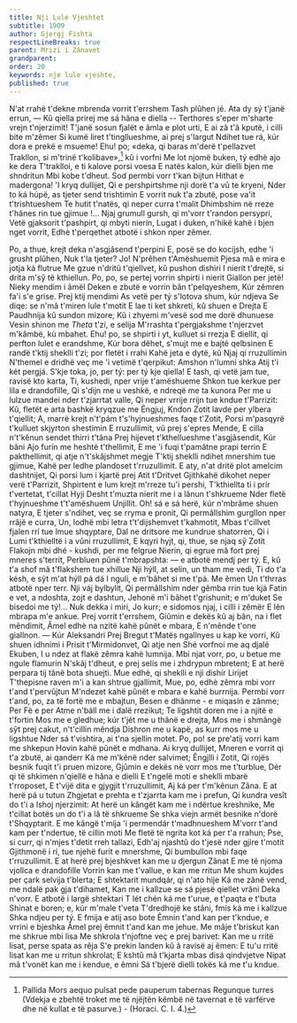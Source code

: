 ```yaml
---
title: Nji Lule Vjeshtet
subtitle: 1909
author: Gjergj Fishta
respectLineBreaks: true
parent: Mrizi i Zânavet
grandparent:
order: 20
keywords: nje lule vjeshte,
published: true
---
```


N'at rrahë t'dekne mbrenda vorrit t'errshem
Tash plûhen jé. Ata dy sý t'janë errun,
— Kû qiella prirej me sá hâna e diella  --
Terthores s'eper m'sharte vrejn t'njerzimit!
T'janë sosun fjalët e âmla e plot urti,
E ai zâ t'â kputë, i cilli bite m'zêmer
Si kumë liret t'tingllueshme, ai prej s'largut
Ndihet tue rá, kúr dora e prekë e msueme!
Ehu! po; «deka, qi baras m'derë t'pellazvet
Trakllon, si m'trinë t'kolibave»,[^1] kû i vorfni
Me lot njomë buken, tý edhè ajo ke dera
T'traklloi, e ti kalove porsi voesa
E natës kalon, kúr dielli bjen me shndritun
Mbi kobe t'dheut. Sod permbi vorr t'kan bijtun
Hithat e madergona! 'I kryq dullijet,
Qi e pershpirtshme nji dorë t'a vû te kryeni,
Nder to ká húpë, as tjeter send trishtimin
E vorrit nuk t'a zbutë, pose va'it t'trishtueshem
Te hutit t'natës, qi neper curra t'malit
Dhimbshim në rreze t'hânes rin tue gjimue !...
Njaj grumull gursh, qi m'vorr t'randon persypri,
Vetë gjaksorit t'pashpirt, qi mbyti nierin,
Lugat i duken, n'hikë kahë i bjen nget vorrit,
Edhè t'perqethet atbotë i shkon nper zêmer.

Po, a thue, krejt deka n'asgjâsend t'perpini
E, posë se do kocijsh, edhe 'i grusht plûhen,
Nuk t'la tjeter? Jo! N'prêhen t'Amëshuemit
Pjesa mâ e mira e jotja ká flutrue
Me gzue n'dritü t'qiellvet, kû pushon dishiri
I nierit t'drejtë, si drita m'sŷ të kthiellun.
Po, po, se pertej vorrin shpirti i nierit
Giallon per jetë! Nieky mendim i âmël
Deken e zbutë e vorrin bân t'pelqyeshem,
Kúr zêmren fa'i s'e grise. Prej ktij mendimi
As vetë per tý s'lotova shum, kúr ndjeva
Se diqe: se n'mâ t'miren lule t'motit
E lae ti ket shkretí, kû shuen e Drejta
E Paudhnija kû sundon mizore;
Kû i zhyemi m'vesë sod me dorë dhunuese
Vesin shinon me _Theta_ t'zí, e selija
M'rrashta t'pergjakshme t'njerzvet m'kâmbë, kù mbahet.
Ehu! po, se shpirti i yt, kulluet si rrezja
E diellit, qi perfton lulet e erandshme,
Kúr bora dêhet, s'mujt me e bajtë qelbsinen
E randë t'ktij sheklli t'zi; por fletët i rrahi
Kahë jeta e dytë, kû Njaj qi rruzullimin
N'themel e dridhë veç me 'i vetimë t'qerpikut:
Amshon n'lumní shka Atij t'i két pergjá.
S'kje toka, jo, per tý: per tý kje qiella!
E tash, qi vetë jam tue, ravisë kto karta,
Ti, kushedi, nper vrije t'amëshueme
Shkon tue kerkue per lila e drandofille,
Qi s'dijn me u veshkë, e ndreqë me ta kunora
Per me u lulzue mandei nder t'zjarrtat valle,
Qi neper vrrije rrijn tue kndue t'Parrizit:
Kû, fletët e arta bashkë kryqzue me Êngjuj,
Kndon Zotit lavde per ylbera t'qiellit;
A, marrë krejt n't'pám t's'hyjnueshmes faqe t'Zotit,
Porsi m'pasqyrë t'kulluet skjyrton shestimin
E rruzullimit, vû prej s'epres Mende,
E cilla n't'kênun sendet thirri t'tâna
Prej hijevet t'kthellueshme t'asgjâsendit,
Kúr bâni Ajo furín me heshtë t'thellimit,
E me 'i fuqi t'pamâtne prapi terrin
E pakthellimit, qi atje n't'skâjshmet megje
T'ktij sheklli ndihet mnershim tue gjimue,
Kahë per ledhe plandoset t'rruzullimit.
E aty, n'at dritë plot amelcim dashtnijet,
Qi porsi lum i kjartë prej Atit t'Dritvet
Gjithkahë dikohet neper verë t'Parrizit,
Shpirtent e lum krejt m'rreze tu'i pershi,
T'kthiellta ti i prír t'vertetat, t'cillat Hyji
Desht t'muzta nierit me i a lânun t'shkrueme
Nder fletë t'hyjnueshme t't'amëshuem Unjillit.
Oh! sá e sá herë, kúr n'mbrâme shuen natyra,
E tjeter s'ndihet, veç se rryma e pronit,
Qi permâllshim gurgllon nper rrâjë e curra,
Un, lodhë mbi letra t't'dijshemvet t'kahmotit,
Mbas t'cillvet fjalen rrí tue lmue shqyptare,
Dal ne dritsore me kundrue shatorren,
Qi i Lumi t'kthielltë i a vûni rruzullimit,
E kqyri hyjt, qi, thue, se njaq sŷ Zotit
Flakojn mbi dhé - kushdi, per me felgrue
Nierin, qi egrue mâ fort prej mneres s'territ,
Perbluen pûnë t'mbrapshta: — e atbotë mendj per tý.
E, kû t'a shof mâ t'flakshem tue xhillue
Nji hýll, at selín, un tham me vedi,
Ti do t'a késh, e sŷt m'at hýll pá dá
I nguli, e m'bâhet si me t'pá. Me êmen
Un t'thrras atbotë nper terr. Nji váj bylbylit,
Qi permâllshim nder gêmba rrin tue kjá
Fatin e vet, a ndoshta, zojt e dashtun,
Jehonë m'i bâhet t'grishunit; e m'duket
Se bisedoi me tý!... Nuk dekka i miri,
Jo kurr; e sidomos njaj, i cilli i zêmër
E lên mbrapa m'e ankue. Prej vorrit t'errshem,
Giûmin e dekës kû aj bân, na i flet mêndimit,
Âmel edhè na nzitë kahë pûnët e mbara,
E n'mênde t'one giallnon. — Kúr Aleksandri
Prej Bregut t'Matës ngallnyes u kap ke vorri,
Kû shuen idhnimi i Prisit t'Mirmidonvet,
Qi atje nen Shé vorfnoi me aq djalë Ekuben,
I u ndez at flakë zêmra kahë lumnija.
Mbi njat vorr, po, u betue me ngule flamurin
N'skâj t'dheut, e prej selís me i zhdrypun mbretent;
E at herë perpara tij tânë bota shuejti.
Mue edhè, qi sheklli e nji dishír Lirijet
T'thepisne raven m'i a kan shtrue gjallimit,
Mue, po, edhè zêmra mbi vorr t'and t'pervûjtun
M'ndezet kahë pûnët e mbara e kahë burrnija.
Permbi vorr t'and, po, za të fortë me e mbajtun,
Besen e dhânme - e miqasín e zânme;
Per Fè e per Atme n'báll me i dalë rrezikut;
Te ligshtit doren me i a njitë e t'fortin
Mos me e gledhue; kúr t'jét me u thânë e drejta,
Mos me i shmângë sŷt prej cakut, n't'cillin mêndja
Dishron me u kapë, as kurr mos me u ligshtue
Nder sá t'vishtira, ai t'na sjellin motet.
Po, po! se pre'atij vorri kam me shkepun
Hovin kahë pûnët e mdhana. Ai kryq dullijet,
Mneren e vorrit qi t'a zbutë, ai qanderr
Ká me m'kênë nder salvimet; Êngjlli i Zotit,
Qi rojës besnik fuqit t'i pruen mizore,
Gjûmin e dekës në vorr mos me t'turblue,
Dér qi të shkimen n'qiellë e hâna e dielli
E t'ngelë moti e sheklli mbarë t'rroposet,
E t'vijë dita e gjygjit t'rruzullimit,
Aj ká per t'm'kênun Zâna. E at herë pá u tutun
Zhgjetat e prehta e t'zjarrta kam me i prefun,
Qi kundra vesît do t'i a lshoj njerzimit:
At herë un kângët kam me i ndërtue kreshnike,
Me t'cillat botës un do t'i a lâ të shkrueme
Se shka viejn armët besnike n'dorë t'Shqyptarit.
E me kângë t'mija 'i permendár t'madhnueshem
M'vorr t'and kam per t'ndertue, të cillin moti
Me fletë të ngrita kot ká per t'a rrahun;
Pse, si curr, qi n'mjes t'detit rreh tallazi,
Edh'aj njashtû do t'jesë nder gjire t'motit
Gjithmonë i rí, tue njehë furit e mnershme,
Qi bumbullon mbi faqe t'rruzullimit.
E at herë prej bjeshkvet kan me u djergun Zânat
E me të njoma vjollca e drandofille
Vorrin kan me t'vallue, e kan me rritun
Me shum kujdes per çark selvija t'blerta;
E shtektarit mundqár, qi n'ato hije
Ká me zânë vend, me ndalë pak gja t'dihamet,
Kan me i kallzue se sá pjesë qiellet vrâni
Deka n'vorr. E atbotë i largë shtektari
T lét chén ká me t'urue, e t'paqta e t'buta
Shinat e boren; e, kúr m'male t'veta
T'dredhojë ke stâni, fmís ká me i kallzue
Shka ndjeu per tý. E fmija e atij aso bote
Êmnin t'and kan per t'kndue, e vrrini e bjeshka
Âmel prej êmnit t'and kan me jehue.
Me mâje t'briskut kan me shkrue mbi lisa
Me shkrola t'njoftne veç e prej barivet:
Kan me u rritë lisat, perse spata as rêja
S'e prekin landen kû â ravisë aj êmen:
E tu'u rritë lisat kan me u rritun shkrolat;
E kshtû mâ t'kjarta mbas disá qindvjetve
Nipat mâ t'vonët kan me i kendue, e êmni
Sá t'bjerë dielli tokës ká me t'u kndue.



[^1]: Pallida Mors aequo pulsat pede pauperum tabernas Regunque turres
(Vdekja e zbehtë troket me të njëjtën këmbë në tavernat e të varfërve dhe në kullat e të pasurve.) - (Horaci. C. I. 4.)
